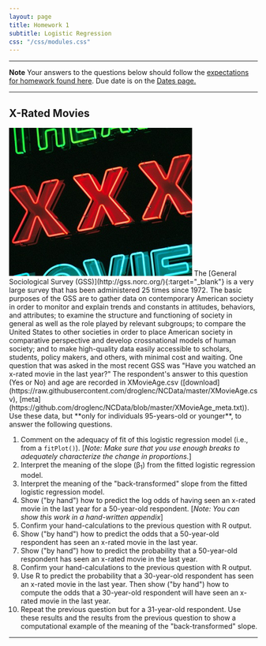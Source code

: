 ```yaml
---
layout: page
title: Homework 1
subtitle: Logistic Regression
css: "/css/modules.css"
---
```


----

<div class="alert alert-warning">
  <strong>Note</strong> Your answers to the questions below should follow the <a href="../../resources/hwformat" target="_blank">expectations for homework found here</a>. Due date is on the <a href="../../resources/Dates-Current" target="_blank">Dates page.</a>
</div>

----

## X-Rated Movies
<img src="../zimgs/x-rate-movie.jpg" alt="X-rated Movie" class="img-right">
The [General Sociological Survey (GSS)](http://gss.norc.org/){:target="_blank"} is a very large survey that has been administered 25 times since 1972.  The basic purposes of the GSS are to gather data on contemporary American society in order to monitor and explain trends and constants in attitudes, behaviors, and attributes; to examine the structure and functioning of society in general as well as the role played by relevant subgroups; to compare the United States to other societies in order to place American society in comparative perspective and develop crossnational models of human society; and to make high-quality data easily accessible to scholars, students, policy makers, and others, with minimal cost and waiting.  One question that was asked in the most recent GSS was "Have you watched an x-rated movie in the last year?"  The respondent's answer to this question (Yes or No) and age are recorded in XMovieAge.csv ([download](https://raw.githubusercontent.com/droglenc/NCData/master/XMovieAge.csv), [meta](https://github.com/droglenc/NCData/blob/master/XMovieAge_meta.txt)). Use these data, but **only for individuals 95-years-old or younger**, to answer the following questions.

1. Comment on the adequacy of fit of this logistic regression model (i.e., from a `fitPlot()`). [*Note: Make sure that you use enough breaks to adequately characterize the change in proportions.*]
1. Interpret the meaning of the slope (&beta;<sub>1</sub>) from the fitted logistic regression model.
1. Interpret the meaning of the "back-transformed" slope from the fitted logistic regression model.
1. Show ("by hand") how to predict the log odds of having seen an x-rated movie in the last year for a 50-year-old respondent. [*Note: You can show this work in a hand-written appendix*]
1. Confirm your hand-calculations to the previous question with R output.
1. Show ("by hand") how to predict the odds that a 50-year-old respondent has seen an x-rated movie in the last year.
1. Show ("by hand") how to predict the probability that a 50-year-old respondent has seen an x-rated movie in the last year.
1. Confirm your hand-calculations to the previous question with R output.
1. Use R to predict the probability that a 30-year-old respondent has seen an x-rated movie in the last year.  Then show ("by hand") how to compute the odds that a 30-year-old respondent will have seen an x-rated movie in the last year.
1. Repeat the previous question but for a 31-year-old respondent.  Use these results and the results from the previous question to show a computational example of the meaning of the "back-transformed" slope.

----
